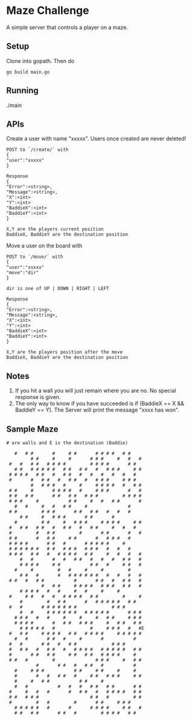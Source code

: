 # Maze Challenge

A simple server that controls a player on a maze.

## Setup
Clone into gopath. Then do

`go build main.go`

## Running

./main

## APIs

Create a user with name "xxxxx". Users once created are never deleted!
```
POST to `/create/` with
{
"user":"xxxxx"
}

Response
{
"Error":<string>,
"Message":<string>,
"X":<int>
"Y":<int>
"BaddieX":<int>
"BaddieY":<int>
}

X,Y are the players current position
BaddieX, BaddieY are the destination position
```

Move a user on the board with
```
POST to `/move/` with
{
"user":"xxxxx"
"move":"dir"
}

dir is one of UP | DOWN | RIGHT | LEFT

Response
{
"Error":<string>,
"Message":<string>,
"X":<int>
"Y":<int>
"BaddieX":<int>
"BaddieY":<int>
}

X,Y are the players position after the move
BaddieX, BaddieY are the destination position
```

## Notes
1. If you hit a wall you will just remain where you are no. No special response is given.
1. The only way to know if you have succeeded is if (BaddieX == X && BaddieY == Y). The Server will print the message "xxxx has won".

## Sample Maze

`# are walls and E is the destination (Baddie)`
```
   #   # #       #     # #       # # # #   # #
         # #     #     #       # # #     #   #   #
 #   #   # #   # # # #         # # # #       # #
   # #   # # # # #   # #   # #   #   # # #     # #
 # # # #   # #   #   # #   #   #   #   #   #   #
 #       #   # #   #   # #   #   # # #     # # #
         #   # # #   #     #     # # # #   #   # #
 # #     #       # # # #   #     # # #       #   #
 # #   # #       # #   # #   # # #         # # # #
 # # #     #           # #     #   #   # #       #
   #   #     #   #   # #     #               #
 # #         # # #       # #   # #   #   #   #
     # #     #   # # #       # #       #
   #         # #     #   # # #     # # # #     # #
 #   # #   # #   #   # #   #   # #     #   #   #
 #         #   # #         #       # #       #   #
 # #       #   # #     # #       #   # # #   #
 # # # #       # #   #       # # # # #     #
 # # # # # #   # #   # # #   # # #   #   #   #
 # # #   # #   #   # # # #   # #     #   #   #   #
     #   #       #   #   # #   #   #   #   # #   #
     # # # #     # #           # #   #     # #   #
   #     #         #   #     #     #         #
     # #   #       #   # # # # # #   #   #   #   #
 # #   #   # #           #       # #   #   # #   #
             #   # #     # # # #   # # #   # #   #
     # # # #   #   #     #   #     #     #
 #     # #   #   #   # # # #   # #         #     #
     #         #   # #       #   # # # # #   # #
 #   #       # # # # # # #             # # #
     #   #     # # # # # #   # # # # #       # # #
   # # #   #   #     #     #     #   # #     # # #
   # # # #       #   # #   # # #     #   # #   # #
     # # # # #   #             #     # # #   #   #E
 #   # #     # # # #   # #   # # # #     # # # # #
   #   #       # #   #     #       #           #
 #   #       # #   #   # #             # # #
 #   # #   #   # #   #   # # # #   # # # # #   # #
 #       # #   # #     # #   # #   # # # #     #
 # #   #         #               # # #     #   # #
           #       # #   #   # #   #           #
   #     # # #           # #     # #     #     #
   #       #   #   # #   #     # #   # # #     # #
   #     #   # #           # #     #
   #   #           #   #   #   # #   # #       # #
 #     #   #   #       #   # #   #   # # # #   # #
 # #   # # #                   # #   #         # #
 #         #   #         #       # #     # # #
   # # # # #   #       #       # # # #     # #   #
   # #   # #       # #   #         # # # #   # #
```
